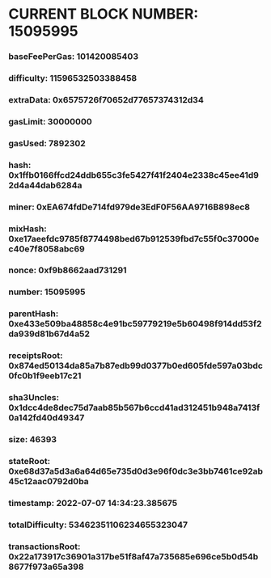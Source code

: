 # CURRENT BLOCK NUMBER: 15095995

### baseFeePerGas: 101420085403
### difficulty: 11596532503388458
### extraData: 0x6575726f70652d77657374312d34
### gasLimit: 30000000
### gasUsed: 7892302
### hash: 0x1ffb0166ffcd24ddb655c3fe5427f41f2404e2338c45ee41d92d4a44dab6284a
### miner: 0xEA674fdDe714fd979de3EdF0F56AA9716B898ec8
### mixHash: 0xe17aeefdc9785f8774498bed67b912539fbd7c55f0c37000ec40e7f8058abc69
### nonce: 0xf9b8662aad731291
### number: 15095995
### parentHash: 0xe433e509ba48858c4e91bc59779219e5b60498f914dd53f2da939d81b67d4a52
### receiptsRoot: 0x874ed50134da85a7b87edb99d0377b0ed605fde597a03bdc0fc0b1f9eeb17c21
### sha3Uncles: 0x1dcc4de8dec75d7aab85b567b6ccd41ad312451b948a7413f0a142fd40d49347
### size: 46393
### stateRoot: 0xe68d37a5d3a6a64d65e735d0d3e96f0dc3e3bb7461ce92ab45c12aac0792d0ba
### timestamp: 2022-07-07 14:34:23.385675
### totalDifficulty: 53462351106234655323047
### transactionsRoot: 0x22a173917c36901a317be51f8af47a735685e696ce5b0d54b8677f973a65a398
